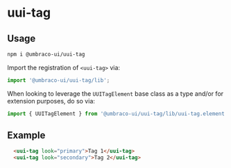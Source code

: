 # uui-tag

## Usage

```zsh
npm i @umbraco-ui/uui-tag
```

Import the registration of `<uui-tag>` via:

```javascript
import '@umbraco-ui/uui-tag/lib';
```

When looking to leverage the `UUITagElement` base class as a type and/or for extension purposes, do so via:

```javascript
import { UUITagElement } from '@umbraco-ui/uui-tag/lib/uui-tag.element';
```

## Example

```html
  <uui-tag look="primary">Tag 1</uui-tag>
  <uui-tag look="secondary">Tag 2</uui-tag>
```
